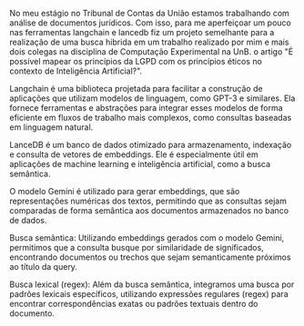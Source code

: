 No meu estágio no Tribunal de Contas da União estamos trabalhando com análise de documentos jurídicos. Com isso, para me aperfeiçoar um pouco nas ferramentas langchain e lancedb fiz um projeto semelhante para a realização de uma busca hibrida em um trabalho realizado por mim e mais dois colegas na disciplina de Computação Experimental na UnB. o artigo "É possível mapear os princípios da LGPD com os princípios éticos no contexto de Inteligência Artificial?".



Langchain é uma biblioteca projetada para facilitar a construção de aplicações que utilizam modelos de linguagem, como GPT-3 e similares. Ela fornece ferramentas e abstrações para integrar esses modelos de forma eficiente em fluxos de trabalho mais complexos, como consultas baseadas em linguagem natural.



LanceDB é um banco de dados otimizado para armazenamento, indexação e consulta de vetores de embeddings. Ele é especialmente útil em aplicações de machine learning e inteligência artificial, como a busca semântica.

O modelo Gemini é utilizado para gerar embeddings, que são representações numéricas dos textos, permitindo que as consultas sejam comparadas de forma semântica aos documentos armazenados no banco de dados.



Busca semântica: Utilizando embeddings gerados com o modelo Gemini, permitimos que a consulta busque por similaridade de significados, encontrando documentos ou trechos que sejam semanticamente próximos ao título da query.



Busca lexical (regex): Além da busca semântica, integramos uma busca por padrões lexicais específicos, utilizando expressões regulares (regex) para encontrar correspondências exatas ou padrões textuais dentro do documento.
